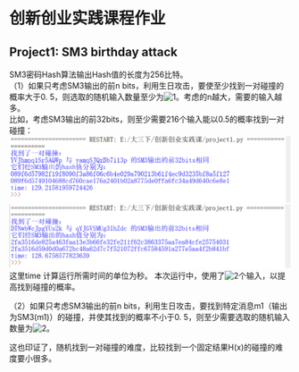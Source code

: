 # 创新创业实践课程作业
## Project1: SM3 birthday attack

SM3密码Hash算法输出Hash值的长度为256比特。  
（1）如果只考虑SM3输出的前n bits，利用生日攻击，要使至少找到一对碰撞的概率大于0. 5，则选取的随机输入数量至少为![1](http://latex.codecogs.com/svg.latex?2^{n/2})。考虑的n越大，需要的输入越多。   
比如，考虑SM3输出的前32bits，则至少需要216个输入能以0.5的概率找到一对碰撞：
![image](https://github.com/xymthz/homework/blob/main/images/Project1_%E5%9B%BE%E7%89%871.png)
![image](https://github.com/xymthz/homework/blob/main/images/Project1_%E5%9B%BE%E7%89%872.png)
这里time 计算运行所需时间的单位为秒。
本次运行中，使用了![2](http://latex.codecogs.com/svg.latex?2^{17})个输入，以提高找到碰撞的概率。  

（2）如果只考虑SM3输出的前n bits，利用生日攻击，要找到特定消息m1（输出为SM3(m1)）的碰撞，并使其找到的概率不小于0. 5，则至少需要选取的随机输入数量为![2](http://latex.codecogs.com/svg.latex?2^{n-1})。

这也印证了，随机找到一对碰撞的难度，比较找到一个固定结果H(x)的碰撞的难度要小很多。
